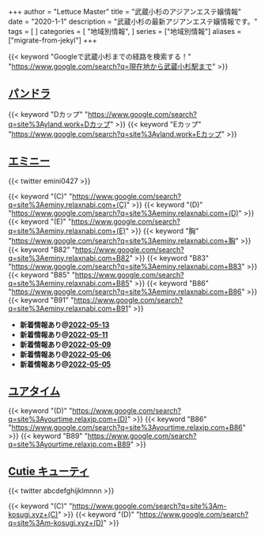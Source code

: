 +++
author = "Lettuce Master"
title = "武蔵小杉のアジアンエステ嬢情報"
date = "2020-1-1"
description = "武蔵小杉の最新アジアンエステ嬢情報です。"
tags = [
]
categories = [
    "地域別情報",
]
series = ["地域別情報"]
aliases = ["migrate-from-jekyl"]
+++

{{< keyword "Googleで武蔵小杉までの経路を検索する！" "https://www.google.com/search?q=現在地から武蔵小杉駅まで" >}}

## [パンドラ](http://yland.work/)
{{< keyword "Dカップ" "https://www.google.com/search?q=site%3Ayland.work+Dカップ" >}} {{< keyword "Eカップ" "https://www.google.com/search?q=site%3Ayland.work+Eカップ" >}} 

## [エミニー](http://eminy.relaxnabi.com/)


{{< twitter emini0427 >}}

{{< keyword "(C)" "https://www.google.com/search?q=site%3Aeminy.relaxnabi.com+(C)" >}} {{< keyword "(D)" "https://www.google.com/search?q=site%3Aeminy.relaxnabi.com+(D)" >}} {{< keyword "(E)" "https://www.google.com/search?q=site%3Aeminy.relaxnabi.com+(E)" >}} {{< keyword "胸" "https://www.google.com/search?q=site%3Aeminy.relaxnabi.com+胸" >}} {{< keyword "B82" "https://www.google.com/search?q=site%3Aeminy.relaxnabi.com+B82" >}} {{< keyword "B83" "https://www.google.com/search?q=site%3Aeminy.relaxnabi.com+B83" >}} {{< keyword "B85" "https://www.google.com/search?q=site%3Aeminy.relaxnabi.com+B85" >}} {{< keyword "B86" "https://www.google.com/search?q=site%3Aeminy.relaxnabi.com+B86" >}} {{< keyword "B91" "https://www.google.com/search?q=site%3Aeminy.relaxnabi.com+B91" >}} 

- **新着情報あり@[2022-05-13](/post/2022-05-13)**
- **新着情報あり@[2022-05-11](/post/2022-05-11)**
- **新着情報あり@[2022-05-09](/post/2022-05-09)**
- **新着情報あり@[2022-05-06](/post/2022-05-06)**
- **新着情報あり@[2022-05-05](/post/2022-05-05)**
## [ユアタイム](https://yourtime.relaxjp.com/)
{{< keyword "(D)" "https://www.google.com/search?q=site%3Ayourtime.relaxjp.com+(D)" >}} {{< keyword "B86" "https://www.google.com/search?q=site%3Ayourtime.relaxjp.com+B86" >}} {{< keyword "B89" "https://www.google.com/search?q=site%3Ayourtime.relaxjp.com+B89" >}} 

## [Cutie キューティ](https://m-kosugi.xyz/)


{{< twitter abcdefghijklmnnn >}}

{{< keyword "(C)" "https://www.google.com/search?q=site%3Am-kosugi.xyz+(C)" >}} {{< keyword "(D)" "https://www.google.com/search?q=site%3Am-kosugi.xyz+(D)" >}} 

